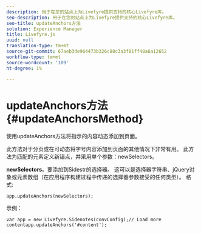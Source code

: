 ```yaml
---
description: 用于在您的站点上为Livefyre提供支持的核心Livefyre库。
seo-description: 用于在您的站点上为Livefyre提供支持的核心Livefyre库。
seo-title: updateAnchors方法
solution: Experience Manager
title: Livefyre.js
uuid: null
translation-type: tm+mt
source-git-commit: 67aeb3de964473b326c88c3a3f81ff48a6a12652
workflow-type: tm+mt
source-wordcount: '109'
ht-degree: 1%

---
```



# updateAnchors方法{#updateAnchorsMethod}

使用updateAnchors方法将指示的内容动态添加到页面。

此方法对于分页或在可动态将字号内容添加到页面的其他情况下非常有用。 此方法为匹配的元素定义新锚点，并采用单个参数：newSelectors。

**newSelectors**。要添加到Sidestr的选择器。 这可以是选择器字符串、jQuery对象或元素数组（在应用程序构建过程中传递的选择器参数接受的任何类型）。
格式:

```
app.updateAnchors(newSelectors);
```

示例：

```
var app = new Livefyre.Sidenotes(convConfig);// Load more contentapp.updateAnchors('#content');
```
